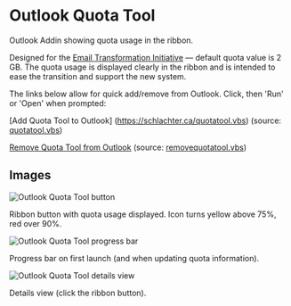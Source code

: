 Outlook Quota Tool
==================

Outlook Addin showing quota usage in the ribbon.

Designed for the [Email Transformation Initiative](http://www.ssc-spc.gc.ca/pages/mlobj-crrlobj-eng.html) — default quota value is 2 GB. The quota usage is displayed clearly in the ribbon and is intended to ease the transition and support the new system.

The links below allow for quick add/remove from Outlook. Click, then 'Run' or 'Open' when prompted:

[Add Quota Tool to Outlook] (https://schlachter.ca/quotatool.vbs) (source: [quotatool.vbs](https://github.com/davidschlachter/outlookquota/blob/master/EmailSizer/quotatool.vbs))

[Remove Quota Tool from Outlook](https://schlachter.ca/removequotatool.vbs) (source: [removequotatool.vbs](https://github.com/davidschlachter/outlookquota/blob/master/EmailSizer/removequotatool.vbs)) 


Images
------

![Outlook Quota Tool button](https://schlachter.ca/david/files/outlookquotatool/button.png)

Ribbon button with quota usage displayed. Icon turns yellow above 75%, red over 90%.

![Outlook Quota Tool progress bar](https://schlachter.ca/david/files/outlookquotatool/progress.png)

Progress bar on first launch (and when updating quota information).

![Outlook Quota Tool details view](https://schlachter.ca/david/files/outlookquotatool/details.png)

Details view (click the ribbon button).
